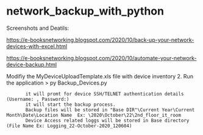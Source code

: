 # network_backup_with_python

Screenshots and Deatils: 

https://e-booksnetworking.blogspot.com/2020/10/back-up-your-network-devices-with-excel.html
                         
https://e-booksnetworking.blogspot.com/2020/10/automate-your-network-device-backup.html

Modifiy the MyDeviceUploadTemplate.xls file with device inventory
2. Run the application 
           > py Backup_Devices.py
           
           it will promt for device SSH/TELNET authentication details (Username: , Password:)
           it will start the backup process. 
           Backup files will be stored in "Base DIR"\Current Year\Current Month\Date\Location Name  Ex: \2020\October\22\2nd_floor_it_room
           Device Access related loggs will be stored in Base directory (File Name Ex: Logging_22-October-2020_120604)



          
 
      
